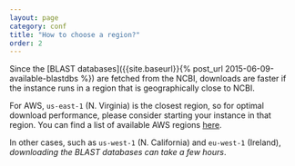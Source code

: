 ```yaml
---
layout: page
category: conf
title: "How to choose a region?"
order: 2
---
```


Since the [BLAST databases]({{site.baseurl}}{% post_url 2015-06-09-available-blastdbs %}) are fetched from the NCBI, downloads are faster if the
instance runs in a region that is geographically close to NCBI.

For AWS, `us-east-1` (N. Virginia) is the closest region, so for optimal download performance, please consider
starting your instance in that region. You can find a list of available AWS regions [here](https://docs.aws.amazon.com/AWSEC2/latest/UserGuide/using-regions-availability-zones.html).

In other cases, such as `us-west-1` (N. California) and `eu-west-1` (Ireland), *downloading the BLAST databases can take a few hours*.

